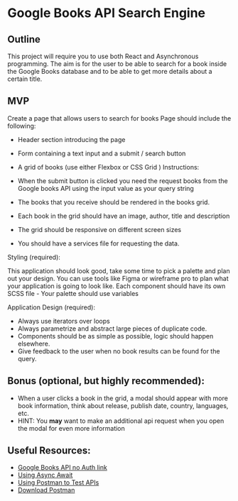 # Google Books API Search Engine

## Outline

This project will require you to use both React and Asynchronous programming.
The aim is for the user to be able to search for a book inside the Google Books database and to be able to get more details about a certain title.

## MVP

Create a page that allows users to search for books
Page should include the following:

- Header section introducing the page
- Form containing a text input and a submit / search button

- A grid of books (use either Flexbox or CSS Grid )
  Instructions:

- When the submit button is clicked you need the request books from the Google books API using the input value as your query string
- The books that you receive should be rendered in the books grid.
- Each book in the grid should have an image, author, title and description
- The grid should be responsive on different screen sizes
- You should have a services file for requesting the data.

Styling (required):

This application should look good, take some time to pick a palette and plan out your design. You can use tools like Figma or wireframe pro to plan what your application is going to look like.
Each component should have its own SCSS file - Your palette should use variables

Application Design (required):

- Always use iterators over loops
- Always parametrize and abstract large pieces of duplicate code.
- Components should be as simple as possible, logic should happen elsewhere.
- Give feedback to the user when no book results can be found for the query.

## Bonus (optional, but highly recommended):

- When a user clicks a book in the grid, a modal should appear with more book information, think about release, publish date, country, languages, etc.
- HINT: You **may** want to make an additional api request when you open the modal for even more information

## Useful Resources:

- [Google Books API no Auth link](https://developers.google.com/books/docs/v1/using#WorkingVolumes)
- [Using Async Await](https://dmitripavlutin.com/javascript-fetch-async-await/)
- [Using Postman to Test APIs](https://www.blazemeter.com/blog/how-use-postman-test-apis)
- [Download Postman](https://www.postman.com/downloads/)

